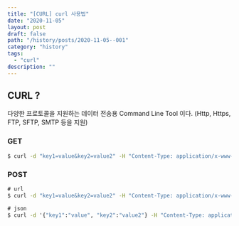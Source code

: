 ```yaml
---
title: "[CURL] curl 사용법"
date: "2020-11-05"
layout: post
draft: false
path: "/history/posts/2020-11-05--001"
category: "history"
tags:
  - "curl"
description: ""
---
```


## CURL ?
다양한 프로토콜을 지원하는 데이터 전송용 Command Line Tool 이다.
(Http, Https, FTP, SFTP, SMTP 등을 지원)

### GET
```cmd
$ curl -d "key1=value&key2=value2" -H "Content-Type: application/x-www-form-urlencoded" -X GET http://localhost:8080/data"
```

### POST
```cmd
# url
$ curl -d "key1=value&key2=value2" -H "Content-Type: application/x-www-form-urlencoded" -X POST http://localhost:8080/data"

# json
$ curl -d '{"key1":"value", "key2":"value2"} -H "Content-Type: application/json" -X POST http://localhost:8080/data"
```
